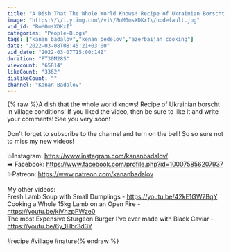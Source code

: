 ```yaml
---
title: "A Dish That The Whole World Knows! Recipe of Ukrainian Borscht in Village Conditions"
image: "https:\/\/i.ytimg.com\/vi\/BoM0msXDKxI\/hqdefault.jpg"
vid_id: "BoM0msXDKxI"
categories: "People-Blogs"
tags: ["kanan badalov","kenan bedelov","azerbaijan cooking"]
date: "2022-03-08T08:45:21+03:00"
vid_date: "2022-03-07T15:00:14Z"
duration: "PT30M28S"
viewcount: "65814"
likeCount: "3362"
dislikeCount: ""
channel: "Kanan Badalov"
---
```

{% raw %}A dish that the whole world knows! Recipe of Ukrainian borscht in village conditions! If you liked the video, then be sure to like it and write your comments! See you very soon!<br /><br />Don't forget to subscribe to the channel and turn on the bell! So so sure not to miss my new videos!<br /><br />💥Instagram: <a rel="nofollow" target="blank" href="https://www.instagram.com/kananbadalov/">https://www.instagram.com/kananbadalov/</a><br />➡️ Facebook: <a rel="nofollow" target="blank" href="https://www.facebook.com/profile.php?id=100075856207937">https://www.facebook.com/profile.php?id=100075856207937</a><br />✨Patreon: <a rel="nofollow" target="blank" href="https://www.patreon.com/kananbadalov">https://www.patreon.com/kananbadalov</a><br /><br />My other videos:<br />Fresh Lamb Soup with Small Dumplings - <a rel="nofollow" target="blank" href="https://youtu.be/42kE1GW7BqY">https://youtu.be/42kE1GW7BqY</a><br />Cooking a Whole 15kg Lamb on an Open Fire - <a rel="nofollow" target="blank" href="https://youtu.be/kiVhzpPWze0">https://youtu.be/kiVhzpPWze0</a><br />The most Expensive Sturgeon Burger I've ever made with Black Caviar - <a rel="nofollow" target="blank" href="https://youtu.be/6y_1Hbr3d3Y">https://youtu.be/6y_1Hbr3d3Y</a><br /><br />#recipe #village #nature{% endraw %}

